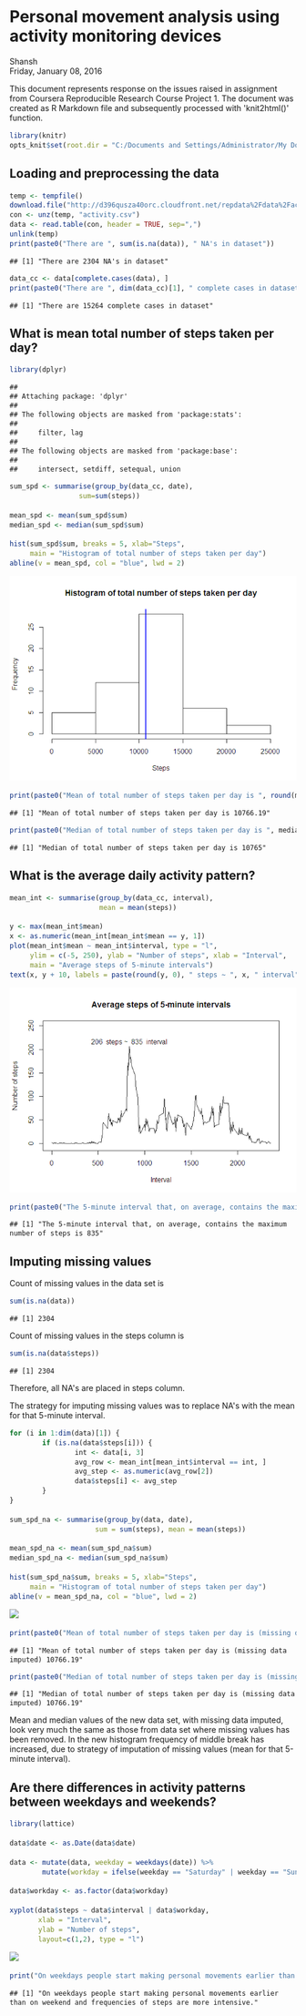 # Personal movement analysis using activity monitoring devices
Shansh  
Friday, January 08, 2016  

This document represents response on the issues raised in assignment from Coursera Reproducible Research Course Project 1. The document was created as R Markdown file and subsequently processed with 'knit2html()' function.


```r
library(knitr)
opts_knit$set(root.dir = "C:/Documents and Settings/Administrator/My Documents/R/")
```

## Loading and preprocessing the data

```r
temp <- tempfile()
download.file("http://d396qusza40orc.cloudfront.net/repdata%2Fdata%2Factivity.zip",temp, mode="wb")
con <- unz(temp, "activity.csv")
data <- read.table(con, header = TRUE, sep=",")
unlink(temp)
print(paste0("There are ", sum(is.na(data)), " NA's in dataset"))
```

```
## [1] "There are 2304 NA's in dataset"
```

```r
data_cc <- data[complete.cases(data), ]
print(paste0("There are ", dim(data_cc)[1], " complete cases in dataset"))
```

```
## [1] "There are 15264 complete cases in dataset"
```

## What is mean total number of steps taken per day?

```r
library(dplyr)
```

```
## 
## Attaching package: 'dplyr'
## 
## The following objects are masked from 'package:stats':
## 
##     filter, lag
## 
## The following objects are masked from 'package:base':
## 
##     intersect, setdiff, setequal, union
```

```r
sum_spd <- summarise(group_by(data_cc, date),
                 sum=sum(steps))

mean_spd <- mean(sum_spd$sum)
median_spd <- median(sum_spd$sum)

hist(sum_spd$sum, breaks = 5, xlab="Steps", 
     main = "Histogram of total number of steps taken per day")
abline(v = mean_spd, col = "blue", lwd = 2)
```

![](PA1_template_files/figure-html/unnamed-chunk-2-1.png) 

```r
print(paste0("Mean of total number of steps taken per day is ", round(mean_spd, 2)))
```

```
## [1] "Mean of total number of steps taken per day is 10766.19"
```

```r
print(paste0("Median of total number of steps taken per day is ", median_spd))
```

```
## [1] "Median of total number of steps taken per day is 10765"
```

## What is the average daily activity pattern?

```r
mean_int <- summarise(group_by(data_cc, interval),
                      mean = mean(steps))

y <- max(mean_int$mean)
x <- as.numeric(mean_int[mean_int$mean == y, 1])
plot(mean_int$mean ~ mean_int$interval, type = "l",
     ylim = c(-5, 250), ylab = "Number of steps", xlab = "Interval",
     main = "Average steps of 5-minute intervals") 
text(x, y + 10, labels = paste(round(y, 0), " steps ~ ", x, " interval"))
```

![](PA1_template_files/figure-html/unnamed-chunk-3-1.png) 

```r
print(paste0("The 5-minute interval that, on average, contains the maximum number of steps is ", x))
```

```
## [1] "The 5-minute interval that, on average, contains the maximum number of steps is 835"
```

## Imputing missing values

Count of missing values in the data set is

```r
sum(is.na(data))
```

```
## [1] 2304
```
Count of missing values in the steps column is

```r
sum(is.na(data$steps))
```

```
## [1] 2304
```
Therefore, all NA's are placed in steps column.

The strategy for imputing missing values was to replace NA's with the mean for that 5-minute interval. 

```r
for (i in 1:dim(data)[1]) {
        if (is.na(data$steps[i])) {
                int <- data[i, 3]
                avg_row <- mean_int[mean_int$interval == int, ]
                avg_step <- as.numeric(avg_row[2])
                data$steps[i] <- avg_step
        }   
}

sum_spd_na <- summarise(group_by(data, date),
                     sum = sum(steps), mean = mean(steps))

mean_spd_na <- mean(sum_spd_na$sum)
median_spd_na <- median(sum_spd_na$sum) 

hist(sum_spd_na$sum, breaks = 5, xlab="Steps", 
     main = "Histogram of total number of steps taken per day")
abline(v = mean_spd_na, col = "blue", lwd = 2)
```

![](PA1_template_files/figure-html/unnamed-chunk-6-1.png) 

```r
print(paste0("Mean of total number of steps taken per day is (missing data imputed) ", round(mean_spd_na, 2)))
```

```
## [1] "Mean of total number of steps taken per day is (missing data imputed) 10766.19"
```

```r
print(paste0("Median of total number of steps taken per day is (missing data imputed) ", round(median_spd_na, 2)))
```

```
## [1] "Median of total number of steps taken per day is (missing data imputed) 10766.19"
```
Mean and median values of the new data set, with missing data imputed, look very much the same as those from data set where missing values has been removed. In the new histogram frequency of middle break has increased, due to strategy of imputation of missing values (mean for that 5-minute interval).

## Are there differences in activity patterns between weekdays and weekends?

```r
library(lattice) 

data$date <- as.Date(data$date)

data <- mutate(data, weekday = weekdays(date)) %>%
        mutate(workday = ifelse(weekday == "Saturday" | weekday == "Sunday", "Weekend", "Weekday"))

data$workday <- as.factor(data$workday)

xyplot(data$steps ~ data$interval | data$workday,
       xlab = "Interval",
       ylab = "Number of steps",
       layout=c(1,2), type = "l")
```

![](PA1_template_files/figure-html/unnamed-chunk-7-1.png) 

```r
print("On weekdays people start making personal movements earlier than on weekend and frequencies of steps are more intensive.")
```

```
## [1] "On weekdays people start making personal movements earlier than on weekend and frequencies of steps are more intensive."
```
